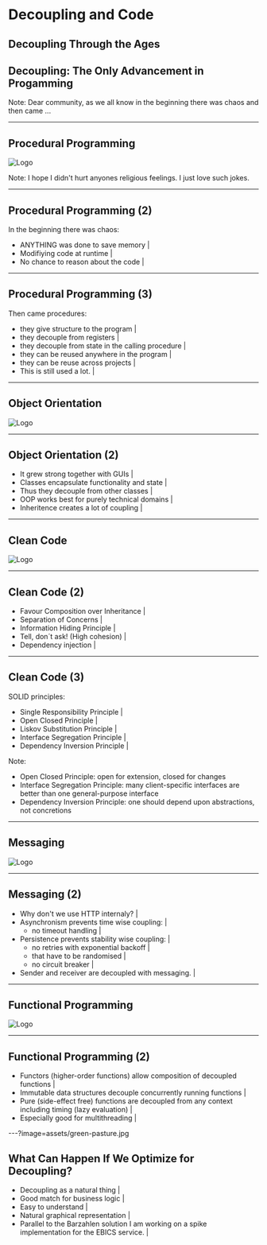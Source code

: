 # Decoupling and Code
<h2 class="fragment">Decoupling Through the Ages</h2>
<h2 class="fragment">Decoupling: The Only Advancement in Progamming</h2>

Note:
Dear community,
as we all know in the beginning there was chaos and then came ...

---

## Procedural Programming
![Logo](assets/call-graph.png)

Note:
I hope I didn't hurt anyones religious feelings. I just love such jokes.

---

## Procedural Programming (2)

In the beginning there was chaos:
- ANYTHING was done to save memory |
- Modifiying code at runtime |
- No chance to reason about the code |

---

## Procedural Programming (3)

Then came procedures:
- they give structure to the program |
- they decouple from registers |
- they decouple from state in the calling procedure |
- they can be reused anywhere in the program |
- they can be reuse across projects |
- This is still used a lot. |

---

## Object Orientation
![Logo](assets/class-diagram.jpg)

---

## Object Orientation (2)

- It grew strong together with GUIs |
- Classes encapsulate functionality and state |
- Thus they decouple from other classes |
- OOP works best for purely technical domains |
- Inheritence creates a lot of coupling |

---

## Clean Code
![Logo](assets/clean-code.jpg)

---

## Clean Code (2)

- Favour Composition over Inheritance |
- Separation of Concerns |
- Information Hiding Principle |
- Tell, don´t ask! (High cohesion) |
- Dependency injection |

---

## Clean Code (3)

SOLID principles:
- Single Responsibility Principle |
- Open Closed Principle |
- Liskov Substitution Principle |
- Interface Segregation Principle |
- Dependency Inversion Principle |

Note:
- Open Closed Principle: open for extension, closed for changes
- Interface Segregation Principle: many client-specific interfaces are better than one general-purpose interface
- Dependency Inversion Principle: one should depend upon abstractions, not concretions

---

## Messaging
![Logo](assets/messaging.jpg)

---

## Messaging (2)

- Why don't we use HTTP internaly? |
- Asynchronism prevents time wise coupling: |
  * no timeout handling |
- Persistence prevents stability wise coupling: |
  * no retries with exponential backoff |
  * that have to be randomised |
  * no circuit breaker |
- Sender and receiver are decoupled with messaging. |

---

## Functional Programming
![Logo](assets/lambda.png)

---

## Functional Programming (2)

- Functors (higher-order functions) allow composition of decoupled functions |
- Immutable data structures decouple concurrently running functions |
- Pure (side-effect free) functions are decoupled from any context including timing (lazy evaluation) |
- Especially good for multithreading |

---?image=assets/green-pasture.jpg

## What Can Happen If We Optimize for Decoupling?

- Decoupling as a natural thing |
- Good match for business logic |
- Easy to understand |
- Natural graphical representation        |
- Parallel to the Barzahlen solution I am working on a spike implementation for the EBICS service. |
